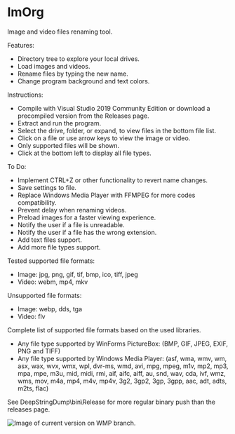 # ImOrg
Image and video files renaming tool.

Features:
- Directory tree to explore your local drives.
- Load images and videos.
- Rename files by typing the new name.
- Change program background and text colors.

Instructions:
- Compile with Visual Studio 2019 Community Edition or download a precompiled version from the Releases page.
- Extract and run the program.
- Select the drive, folder, or expand, to view files in the bottom file list.
- Click on a file or use arrow keys to view the image or video.
- Only supported files will be shown.
- Click at the bottom left to display all file types.

To Do:
- Implement CTRL+Z or other functionality to revert name changes.
- Save settings to file.
- Replace Windows Media Player with FFMPEG for more codes compatibility.
- Prevent delay when renaming videos.
- Preload images for a faster viewing experience.
- Notify the user if a file is unreadable.
- Notify the user if a file has the wrong extension.
- Add text files support.
- Add more file types support.

Tested supported file formats:
- Image: jpg, png, gif, tif, bmp, ico, tiff, jpeg
- Video: webm, mp4, mkv

Unsupported file formats:
- Image: webp, dds, tga
- Video: flv

Complete list of supported file formats based on the used libraries.
- Any file type supported by WinForms PictureBox:
(BMP, GIF, JPEG, EXIF, PNG and TIFF)
- Any file type supported by Windows Media Player:
(asf, wma, wmv, wm, asx, wax, wvx, wmx, wpl, dvr-ms, wmd, avi, mpg, mpeg, m1v, mp2, mp3, mpa, mpe, m3u, mid, midi, rmi, aif, aifc, aiff, au, snd, wav, cda, ivf, wmz, wms, mov, m4a, mp4, m4v, mp4v, 3g2, 3gp2, 3gp, 3gpp, aac, adt, adts, m2ts, flac)

See DeepStringDump\bin\Release for more regular binary push than the releases page.

![Image of current version on WMP branch.](https://github.com/dany5639/ImOrg/releases/download/1.0/2020-01-18.17_11_32-ImOrg.jpg)
